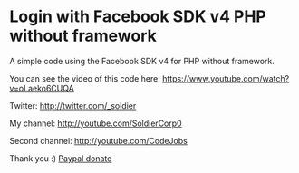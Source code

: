 Login with Facebook SDK v4 PHP without framework
=============================================

A simple code using the Facebook SDK v4 for PHP without framework.

You can see the video of this code here: https://www.youtube.com/watch?v=oLaeko6CUQA

Twitter: http://twitter.com/_soldier

My channel: http://youtube.com/SoldierCorp0

Second channel: http://youtube.com/CodeJobs

Thank you :) <a href="https://www.paypal.com/cgi-bin/webscr?cmd=_s-xclick&hosted_button_id=LUYM54YD8YKZE">Paypal donate</a>
